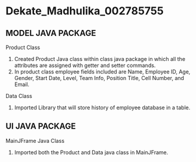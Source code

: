 # Dekate_Madhulika_002785755

MODEL JAVA PACKAGE
--------------------------------------------------------------------------------------------------------------------------

Product Class
1. Created Product Java class within class java package in which all the attributes are assigned with getter and setter commands.
2. In product class employee fields included are Name, Employee ID, Age, Gender, Start Date, Level, Team Info, Position Title, Cell Number, and Email. 

Data Class
1. Imported Library that will store history of employee database in a table.

UI JAVA PACKAGE
-----------------------------------------------------------------------------------------------------------------------------
MainJFrame Java Class 
1. Imported both the Product and Data java class in MainJFrame.
